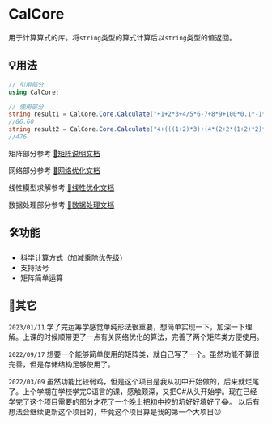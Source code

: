 # CalCore
用于计算算式的库。将`string`类型的算式计算后以`string`类型的值返回。
## 💡用法
```C#
// 引用部分
using CalCore;

// 使用部分
string result1 = CalCore.Core.Calculate("+1+2*3+4/5*6-7+8*9+100*0.1*-1*-1*-10*-0.1");
//86.60
string result2 = CalCore.Core.Calculate("4+(((1+2)*3)+(4*(2+2*(1+2)*2)*2+3)-10)*3+5*((1+2*2)*2+3)*2");
//476
```
矩阵部分参考 [📄矩阵说明文档](./Documents/Matrix.md)

网络部分参考 [📄网络优化文档](./Documents/Network.md)

线性模型求解参考 [📄线性优化文档](./Documents/LP.md)

数据处理部分参考 [📄数据处理文档](./Documents/Data.md)

## 🛠功能
- 科学计算方式（加减乘除优先级）
- 支持括号
- 矩阵简单运算

## 💬其它
`2023/01/11`
学了完运筹学感觉单纯形法很重要，想简单实现一下，加深一下理解。上课的时候顺带更了一点有关网络优化的算法，完善了两个矩阵类方便使用。

`2022/09/17`
想要一个能够简单使用的矩阵类，就自己写了一个。虽然功能不算很完善，但是存储结构足够使用了。

`2022/03/09`
虽然功能比较弱鸡，但是这个项目是我从初中开始做的，后来就烂尾了。上个学期在学校学完C语言的课，感触颇深，又把C#从头开始学。现在已经学完了这个项目需要的部分才花了一个晚上把初中挖的坑好好填好了😂。
以后有想法会继续更新这个项目的，毕竟这个项目算是我的第一个大项目😛